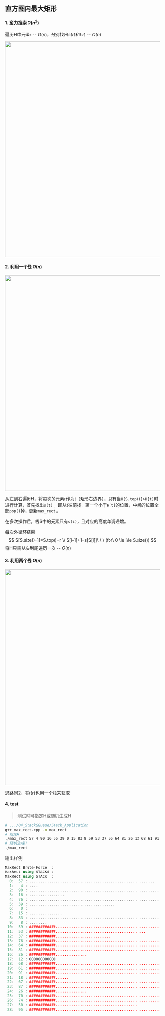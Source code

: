 ## 直方图内最大矩形

#### 1. 蛮力搜索 $O(n^2)$

遍历H中元素r -- $O(n)$，分别找出$s(r)$和$t(r)$ -- $O(n)$

<img src="https://github.com/RichardS0268/DSA-Implemented/blob/master/04_Stack%26Queue/docs/max_rect2.png" width="700px">

#### 2. 利用一个栈 $O(n)$

<img src="https://github.com/RichardS0268/DSA-Implemented/blob/master/04_Stack%26Queue/docs/max_rect3.png" width="700px">

从左到右遍历H，将每次的元素r作为t（矩形右边界），只有当`H[S.top()]>H[t]`时进行计算，首先找出`s(t)` ，即从t往前找，第一个小于`H[t]`的位置，中间的位置全部`pop()`掉，更新`max_rect` 。

在多次操作后，栈S中的元素只有`s(i)`，且对应的高度单调递增。

每次外循环结束
$$
S[S.size()-1]=S.top()=r \\
S[i-1]+1=s[S[i]]\ \ \ (for\ 0 \le i\le S.size())
$$
将H只需从头到尾遍历一次 -- $O(n)$

#### 3. 利用两个栈 $O(n)$

<img src="https://github.com/RichardS0268/DSA-Implemented/blob/master/04_Stack%26Queue/docs/max_rect4.png" width="700px">

思路同2，将$t(r)$也用一个栈来获取

#### 4. test

> 测试时可指定H或随机生成H

```sh
# .../04_Stack&Queue/Stack_Application
g++ max_rect.cpp -o max_rect 
# 指定H
./max_rect 57 4 90 16 76 39 0 15 83 8 59 53 37 76 64 81 26 12 68 61 91 18 67 87 26 70 74 50 95 
# 随机生成H
./max_rect
```

输出样例

```c++
MaxRect Brute-Force  :                                                              228 = 12 x [10,29)
MaxRect using STACKS :                                                              228 = 12 x [10,29)
MaxRect using STACK  :                                                              228 = 12 x [10,29)
  0:  57 : .........................................................
  1:   4 : ....
  2:  90 : ..........................................................................................
  3:  16 : ................
  4:  76 : ............................................................................
  5:  39 : .......................................
  6:   0 : 
  7:  15 : ...............
  8:  83 : ...................................................................................
  9:   8 : ........
 10:  59 : ############...............................................
 11:  53 : ############.........................................
 12:  37 : ############.........................
 13:  76 : ############................................................................
 14:  64 : ############....................................................
 15:  81 : ############.....................................................................
 16:  26 : ############..............
 17:  12 : OOOOOOOOOOOO
 18:  68 : ############........................................................
 19:  61 : ############.................................................
 20:  91 : ############...............................................................................
 21:  18 : ############......
 22:  67 : ############.......................................................
 23:  87 : ############...........................................................................
 24:  26 : ############..............
 25:  70 : ############..........................................................
 26:  74 : ############..............................................................
 27:  50 : ############......................................
 28:  95 : ############...................................................................................
```

